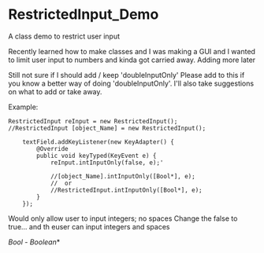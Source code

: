 # RestrictedInput_Demo
A class demo to restrict user input

Recently learned how to make classes and I was making a GUI and I wanted to limit user input to numbers and kinda got carried away.
Adding more later

Still not sure if I should add / keep 'doubleInputOnly'
Please add to this if you know a better way of doing 'doubleInputOnly'.
I'll also take suggestions on what to add or take away.

Example:

    RestrictedInput reInput = new RestrictedInput();
    //RestrictedInput [object_Name] = new RestrictedInput();
    
		textField.addKeyListener(new KeyAdapter() {
			@Override
			public void keyTyped(KeyEvent e) {
				reInput.intInputOnly(false, e);'
				
				//[object_Name].intInputOnly([Bool*], e);
				//	or
				//RestrictedInput.intInputOnly([Bool*], e);
			}
		});
    
Would only allow user to input integers; no spaces
Change the false to true... and th euser can input integers and spaces


*Bool	- Boolean**
